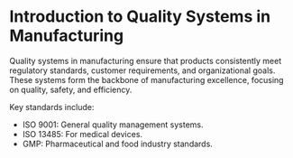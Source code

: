 # Introduction to Quality Systems in Manufacturing

Quality systems in manufacturing ensure that products consistently meet regulatory standards, customer requirements, and organizational goals. These systems form the backbone of manufacturing excellence, focusing on quality, safety, and efficiency.

Key standards include:
- ISO 9001: General quality management systems.
- ISO 13485: For medical devices.
- GMP: Pharmaceutical and food industry standards.

